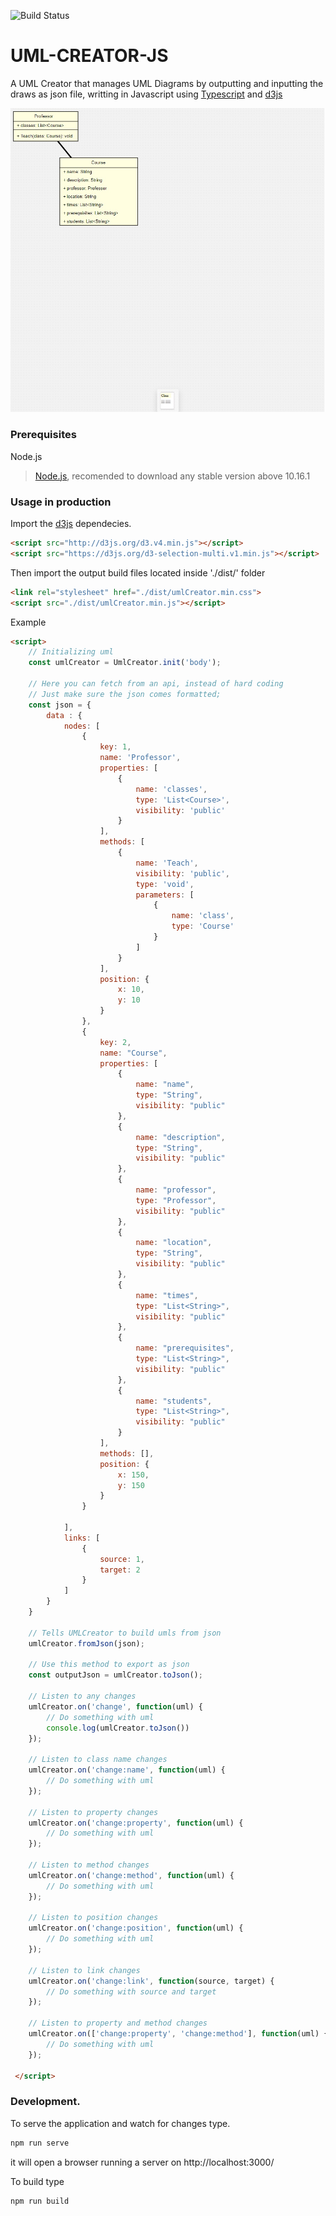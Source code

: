 ![Build Status](https://travis-ci.org/TalissonJunior/UML-CREATOR.svg?branch=master)
# UML-CREATOR-JS

A UML Creator that manages UML Diagrams by outputting and inputting the draws as json file,  writting in Javascript using [Typescript](https://www.typescriptlang.org/) and [d3js](https://d3js.org/) 


![Example](https://raw.githubusercontent.com/TalissonJunior/UML-CREATOR/master/.github/example.jpg)

### Prerequisites

Node.js 
 
>[Node.js](https://nodejs.org/), recomended to download any stable version above 10.16.1


### Usage in production

Import the [d3js](https://d3js.org/) dependecies. 
```html
<script src="http://d3js.org/d3.v4.min.js"></script>
<script src="https://d3js.org/d3-selection-multi.v1.min.js"></script>
```

Then import the output build files located inside './dist/' folder
```html
<link rel="stylesheet" href="./dist/umlCreator.min.css">
<script src="./dist/umlCreator.min.js"></script>
```

Example
```html
<script>
    // Initializing uml
    const umlCreator = UmlCreator.init('body');

    // Here you can fetch from an api, instead of hard coding
    // Just make sure the json comes formatted;
    const json = {
        data : {
            nodes: [
                {
                    key: 1,
                    name: 'Professor',
                    properties: [
                        {
                            name: 'classes',
                            type: 'List<Course>',
                            visibility: 'public'
                        }
                    ],
                    methods: [
                        {
                            name: 'Teach',
                            visibility: 'public',
                            type: 'void',
                            parameters: [
                                {
                                    name: 'class',
                                    type: 'Course'
                                }
                            ]
                        }
                    ],
                    position: {
                        x: 10,
                        y: 10
                    }
                },
                {
                    key: 2,
                    name: "Course",
                    properties: [
                        { 
                            name: "name", 
                            type: "String", 
                            visibility: "public" 
                        },
                        { 
                            name: "description", 
                            type: "String", 
                            visibility: "public" 
                        },
                        { 
                            name: "professor", 
                            type: "Professor", 
                            visibility: "public" 
                        },
                        { 
                            name: "location", 
                            type: "String", 
                            visibility: "public" 
                        },
                        { 
                            name: "times", 
                            type: "List<String>", 
                            visibility: "public" 
                        },
                        { 
                            name: "prerequisites", 
                            type: "List<String>", 
                            visibility: "public" 
                        },
                        { 
                            name: "students", 
                            type: "List<String>", 
                            visibility: "public" 
                        }
                    ],
                    methods: [],
                    position: {
                        x: 150,
                        y: 150
                    }
                }

            ],
            links: [
                {
                    source: 1,
                    target: 2
                }
            ]
        }
    }

    // Tells UMLCreator to build umls from json
    umlCreator.fromJson(json);

    // Use this method to export as json
    const outputJson = umlCreator.toJson();

    // Listen to any changes
    umlCreator.on('change', function(uml) {
        // Do something with uml
        console.log(umlCreator.toJson())
    });

    // Listen to class name changes
    umlCreator.on('change:name', function(uml) {
        // Do something with uml
    });

    // Listen to property changes
    umlCreator.on('change:property', function(uml) {
        // Do something with uml
    });

    // Listen to method changes
    umlCreator.on('change:method', function(uml) {
        // Do something with uml
    });

    // Listen to position changes
    umlCreator.on('change:position', function(uml) {
        // Do something with uml
    });

    // Listen to link changes
    umlCreator.on('change:link', function(source, target) {
        // Do something with source and target
    });

    // Listen to property and method changes
    umlCreator.on(['change:property', 'change:method'], function(uml) {
        // Do something with uml
    });
    
 </script>
```
### Development.


To serve the application and watch for changes type. 
```sh
npm run serve
```
it will open a browser running a server on http://localhost:3000/

To build type

```sh
npm run build
```
